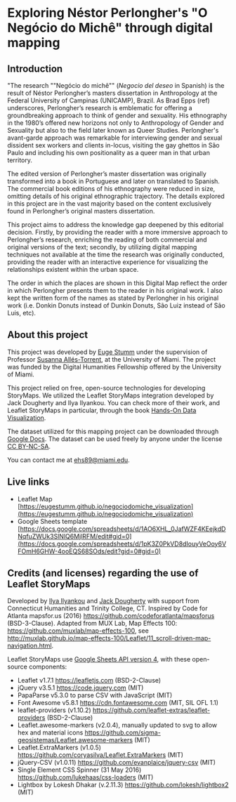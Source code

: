 # Exploring Néstor Perlongher's "O Negócio do Michê" through digital mapping

## Introduction
"The research ""Negócio do michê"" (<i>Negocio del deseo</i> in Spanish) is the result of Néstor Perlongher’s masters dissertation in Anthropology at the Federal University of Campinas (UNICAMP), Brazil. As Brad Epps (ref) underscores, Perlongher’s research is emblematic for offering a groundbreaking approach to think of gender and sexuality. His ethnography in the 1980’s offered new horizons not only to Anthropology of Gender and Sexuality but also to the field later known as Queer Studies. Perlongher's avant-garde approach was remarkable for interviewing gender and sexual dissident sex workers and clients in-locus, visiting the gay ghettos in São Paulo and including his own positionality as a queer man in that urban territory.

The edited version of Perlongher’s master dissertation was originally transformed into a book in Portuguese and later on translated to Spanish. The commercial book editions of his ethnography were reduced in size, omitting details of his original ethnographic trajectory. The details explored in this project are in the vast majority based on the content exclusively found in Perlongher’s original masters dissertation. 

This project aims to address the knowledge gap deepened by this editorial decision. Firstly, by providing the reader with a more immersive approach to Perlongher’s research, enriching the reading of both commercial and original versions of the text; secondly, by utilizing digital mapping techniques not available at the time the research was originally conducted, providing the reader with an interactive experience for visualizing the relationships existent within the urban space. 

The order in which the places are shown in this Digital Map reflect the order in which Perlongher presents them to the reader in his original work. I also kept the written form of the names as stated by Perlongher in his original work (i.e. Donkin Donuts instead of Dunkin Donuts, São Luiz instead of São Luis, etc). 

## About this project
This project was developed by [Euge Stumm](http://eugestumm.github.io) under the supervision of Professor [Susanna Allés-Torrent](http://susannalles.com/), at the University of Miami. The project was funded by the Digital Humanities Fellowship offered by the University of Miami.

This project relied on free, open-source technologies for developing StoryMaps. We utilized the Leaflet StoryMaps integration developed by Jack Dougherty and Ilya Ilyankou. You can check more of their work, and Leaflet StoryMaps in particular, through the book [Hands-On Data Visualization](https://handsondataviz.org/).

The dataset utilized for this mapping project can be downloaded through [Google Docs](https://docs.google.com/spreadsheets/d/1pK3Z0PkVD8dIouyVeOoy6VFOmH6GHW-4ooEQS68SOds/edit?gid=0#gid=0). The dataset can be used freely by anyone under the license [CC BY-NC-SA](https://creativecommons.org/licenses/by-nc-sa/4.0/).

You can contact me at [ehs89@miami.edu](mailto:ehs89@miami.edu).

## Live links
- Leaflet Map [https://eugestumm.github.io/negociodomiche_visualization](https://eugestumm.github.io/negociodomiche_visualization)
- Google Sheets template [https://docs.google.com/spreadsheets/d/1AO6XHL_0JafWZF4KEejkdDNqfuZWUk3SlNlQ6MjlRFM/edit#gid=0](https://docs.google.com/spreadsheets/d/1pK3Z0PkVD8dIouyVeOoy6VFOmH6GHW-4ooEQS68SOds/edit?gid=0#gid=0)

## Credits (and licenses) regarding the use of Leaflet StoryMaps
Developed by [Ilya Ilyankou](https://github.com/ilyankou) and [Jack Dougherty](https://github.com/jackdougherty) with support from Connecticut Humanities and Trinity College, CT. Inspired by Code for Atlanta mapsfor.us (2016) https://github.com/codeforatlanta/mapsforus (BSD-3-Clause). Adapted from MUX Lab, Map Effects 100: https://github.com/muxlab/map-effects-100, see http://muxlab.github.io/map-effects-100/Leaflet/11_scroll-driven-map-navigation.html.

Leaflet StoryMaps use [Google Sheets API version 4](https://developers.google.com/sheets/api), with these open-source components:

- Leaflet v1.7.1 https://leafletjs.com (BSD-2-Clause)
- jQuery v3.5.1 https://code.jquery.com (MIT)
- PapaParse v5.3.0 to parse CSV with JavaScript (MIT)
- Font Awesome v5.8.1 https://cdn.fontawesome.com (MIT, SIL OFL 1.1)
- leaflet-providers (v1.10.2) https://github.com/leaflet-extras/leaflet-providers (BSD-2-Clause)
- Leaflet.awesome-markers (v2.0.4), manually updated to svg to allow hex and material icons https://github.com/sigma-geosistemas/Leaflet.awesome-markers (MIT)
- Leaflet.ExtraMarkers (v1.0.5) https://github.com/coryasilva/Leaflet.ExtraMarkers (MIT)
- jQuery-CSV (v1.0.11) https://github.com/evanplaice/jquery-csv (MIT)
- Single Element CSS Spinner (31 May 2016) https://github.com/lukehaas/css-loaders (MIT)
- Lightbox by Lokesh Dhakar (v.2.11.3) https://github.com/lokesh/lightbox2 (MIT)
